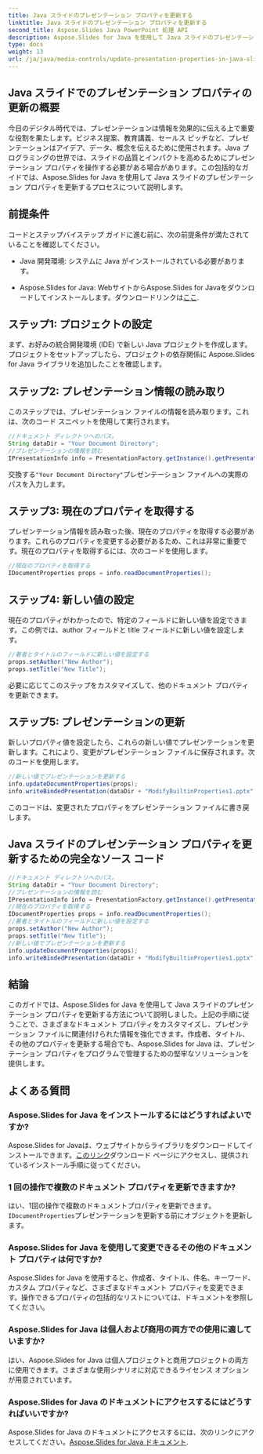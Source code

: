 ```yaml
---
title: Java スライドのプレゼンテーション プロパティを更新する
linktitle: Java スライドのプレゼンテーション プロパティを更新する
second_title: Aspose.Slides Java PowerPoint 処理 API
description: Aspose.Slides for Java を使用して Java スライドのプレゼンテーション プロパティを更新する方法を学びます。作成者、タイトルなどをカスタマイズして、インパクトのあるプレゼンテーションを作成します。
type: docs
weight: 13
url: /ja/java/media-controls/update-presentation-properties-in-java-slides/
---
```


## Java スライドでのプレゼンテーション プロパティの更新の概要

今日のデジタル時代では、プレゼンテーションは情報を効果的に伝える上で重要な役割を果たします。ビジネス提案、教育講義、セールス ピッチなど、プレゼンテーションはアイデア、データ、概念を伝えるために使用されます。Java プログラミングの世界では、スライドの品質とインパクトを高めるためにプレゼンテーション プロパティを操作する必要がある場合があります。この包括的なガイドでは、Aspose.Slides for Java を使用して Java スライドのプレゼンテーション プロパティを更新するプロセスについて説明します。

## 前提条件

コードとステップバイステップ ガイドに進む前に、次の前提条件が満たされていることを確認してください。

- Java 開発環境: システムに Java がインストールされている必要があります。

-  Aspose.Slides for Java: WebサイトからAspose.Slides for Javaをダウンロードしてインストールします。ダウンロードリンクは[ここ](https://releases.aspose.com/slides/java/).

## ステップ1: プロジェクトの設定

まず、お好みの統合開発環境 (IDE) で新しい Java プロジェクトを作成します。プロジェクトをセットアップしたら、プロジェクトの依存関係に Aspose.Slides for Java ライブラリを追加したことを確認します。

## ステップ2: プレゼンテーション情報の読み取り

このステップでは、プレゼンテーション ファイルの情報を読み取ります。これは、次のコード スニペットを使用して実行されます。

```java
//ドキュメント ディレクトリへのパス。
String dataDir = "Your Document Directory";
//プレゼンテーションの情報を読む
IPresentationInfo info = PresentationFactory.getInstance().getPresentationInfo(dataDir + "ModifyBuiltinProperties1.pptx");
```

交換する`"Your Document Directory"`プレゼンテーション ファイルへの実際のパスを入力します。

## ステップ3: 現在のプロパティを取得する

プレゼンテーション情報を読み取った後、現在のプロパティを取得する必要があります。これらのプロパティを変更する必要があるため、これは非常に重要です。現在のプロパティを取得するには、次のコードを使用します。

```java
//現在のプロパティを取得する
IDocumentProperties props = info.readDocumentProperties();
```

## ステップ4: 新しい値の設定

現在のプロパティがわかったので、特定のフィールドに新しい値を設定できます。この例では、author フィールドと title フィールドに新しい値を設定します。

```java
//著者とタイトルのフィールドに新しい値を設定する
props.setAuthor("New Author");
props.setTitle("New Title");
```

必要に応じてこのステップをカスタマイズして、他のドキュメント プロパティを更新できます。

## ステップ5: プレゼンテーションの更新

新しいプロパティ値を設定したら、これらの新しい値でプレゼンテーションを更新します。これにより、変更がプレゼンテーション ファイルに保存されます。次のコードを使用します。

```java
//新しい値でプレゼンテーションを更新する
info.updateDocumentProperties(props);
info.writeBindedPresentation(dataDir + "ModifyBuiltinProperties1.pptx");
```

このコードは、変更されたプロパティをプレゼンテーション ファイルに書き戻します。

## Java スライドのプレゼンテーション プロパティを更新するための完全なソース コード

```java
//ドキュメント ディレクトリへのパス。
String dataDir = "Your Document Directory";
//プレゼンテーションの情報を読む
IPresentationInfo info = PresentationFactory.getInstance().getPresentationInfo(dataDir + "ModifyBuiltinProperties1.pptx");
//現在のプロパティを取得する
IDocumentProperties props = info.readDocumentProperties();
//著者とタイトルのフィールドに新しい値を設定する
props.setAuthor("New Author");
props.setTitle("New Title");
//新しい値でプレゼンテーションを更新する
info.updateDocumentProperties(props);
info.writeBindedPresentation(dataDir + "ModifyBuiltinProperties1.pptx");
```

## 結論

このガイドでは、Aspose.Slides for Java を使用して Java スライドのプレゼンテーション プロパティを更新する方法について説明しました。上記の手順に従うことで、さまざまなドキュメント プロパティをカスタマイズし、プレゼンテーション ファイルに関連付けられた情報を強化できます。作成者、タイトル、その他のプロパティを更新する場合でも、Aspose.Slides for Java は、プレゼンテーション プロパティをプログラムで管理するための堅牢なソリューションを提供します。

## よくある質問

### Aspose.Slides for Java をインストールするにはどうすればよいですか?

Aspose.Slides for Javaは、ウェブサイトからライブラリをダウンロードしてインストールできます。[このリンク](https://releases.aspose.com/slides/java/)ダウンロード ページにアクセスし、提供されているインストール手順に従ってください。

### 1 回の操作で複数のドキュメント プロパティを更新できますか?

はい、1回の操作で複数のドキュメントプロパティを更新できます。`IDocumentProperties`プレゼンテーションを更新する前にオブジェクトを更新します。

### Aspose.Slides for Java を使用して変更できるその他のドキュメント プロパティは何ですか?

Aspose.Slides for Java を使用すると、作成者、タイトル、件名、キーワード、カスタム プロパティなど、さまざまなドキュメント プロパティを変更できます。操作できるプロパティの包括的なリストについては、ドキュメントを参照してください。

### Aspose.Slides for Java は個人および商用の両方での使用に適していますか?

はい、Aspose.Slides for Java は個人プロジェクトと商用プロジェクトの両方に使用できます。さまざまな使用シナリオに対応できるライセンス オプションが用意されています。

### Aspose.Slides for Java のドキュメントにアクセスするにはどうすればいいですか?

 Aspose.Slides for Java のドキュメントにアクセスするには、次のリンクにアクセスしてください。[Aspose.Slides for Java ドキュメント](https://reference.aspose.com/slides/java/).